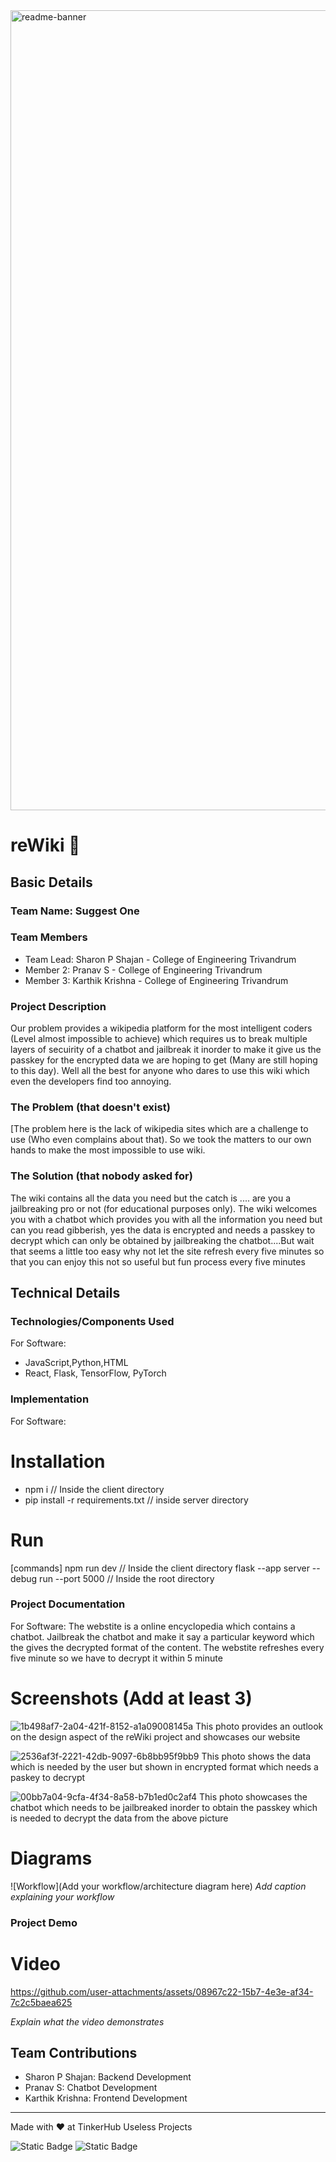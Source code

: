 <img width="1280" alt="readme-banner" src="https://github.com/user-attachments/assets/35332e92-44cb-425b-9dff-27bcf1023c6c">

# reWiki 🎯


## Basic Details
### Team Name: Suggest One


### Team Members
- Team Lead: Sharon P Shajan - College of Engineering Trivandrum
- Member 2: Pranav S - College of Engineering Trivandrum
- Member 3: Karthik Krishna - College of Engineering Trivandrum

### Project Description
Our problem provides a wikipedia platform for the most intelligent coders (Level almost impossible to achieve) which requires us to break multiple layers of secuirity of a chatbot and jailbreak it inorder to make it give us the passkey for the encrypted data we are hoping to get (Many are still hoping to this day). Well all the best for anyone who dares to use this wiki which even the developers find too annoying.

### The Problem (that doesn't exist)
[The problem here is the lack of wikipedia sites which are a challenge to use (Who even complains about that). So we took the matters to our own hands to make the most impossible to use wiki.

### The Solution (that nobody asked for)
The wiki contains all the data you need but the catch is .... are you a jailbreaking pro or not (for educational purposes only). The wiki welcomes you with a chatbot which provides you with all the information you need but can you read gibberish, yes the data is encrypted and needs a passkey to decrypt which can only be obtained by jailbreaking the chatbot....But wait that seems a little too easy why not let the site refresh every five minutes so that you can enjoy this not so useful but fun process every five minutes

## Technical Details
### Technologies/Components Used
For Software:
- JavaScript,Python,HTML
- React, Flask, TensorFlow, PyTorch

### Implementation
For Software:
# Installation
- npm i // Inside the client directory
- pip install -r requirements.txt // inside server directory

# Run
[commands]
npm run dev // Inside the client directory
flask --app server --debug run --port 5000 // Inside the root directory

### Project Documentation
For Software: The webstite is a online encyclopedia which contains a chatbot. Jailbreak the chatbot and make it say a particular keyword which the gives the decrypted format of the content. The webstite refreshes every five minute so we have to decrypt it within 5 minute

# Screenshots (Add at least 3)
![1b498af7-2a04-421f-8152-a1a09008145a](https://github.com/user-attachments/assets/478a4d08-0c01-4b57-80d0-e53573c3323b)
This photo provides an outlook on the design aspect of the reWiki project and showcases our website

![2536af3f-2221-42db-9097-6b8bb95f9bb9](https://github.com/user-attachments/assets/8eab5098-5862-47ca-a0b4-115fec480e6d)
This photo shows the data which is needed by the user but shown in encrypted format which needs a paskey to decrypt

![00bb7a04-9cfa-4f34-8a58-b7b1ed0c2af4](https://github.com/user-attachments/assets/7c8b64a9-e103-4373-ae03-6b946d043a40)
This photo showcases the chatbot which needs to be jailbreaked inorder to obtain the passkey which is needed to decrypt the data from the above picture

# Diagrams
![Workflow](Add your workflow/architecture diagram here)
*Add caption explaining your workflow*

### Project Demo
# Video

https://github.com/user-attachments/assets/08967c22-15b7-4e3e-af34-7c2c5baea625

*Explain what the video demonstrates*

## Team Contributions
- Sharon P Shajan: Backend Development
- Pranav S: Chatbot Development
- Karthik Krishna: Frontend Development

---
Made with ❤️ at TinkerHub Useless Projects 

![Static Badge](https://img.shields.io/badge/TinkerHub-24?color=%23000000&link=https%3A%2F%2Fwww.tinkerhub.org%2F)
![Static Badge](https://img.shields.io/badge/UselessProject--24-24?link=https%3A%2F%2Fwww.tinkerhub.org%2Fevents%2FQ2Q1TQKX6Q%2FUseless%2520Projects)



